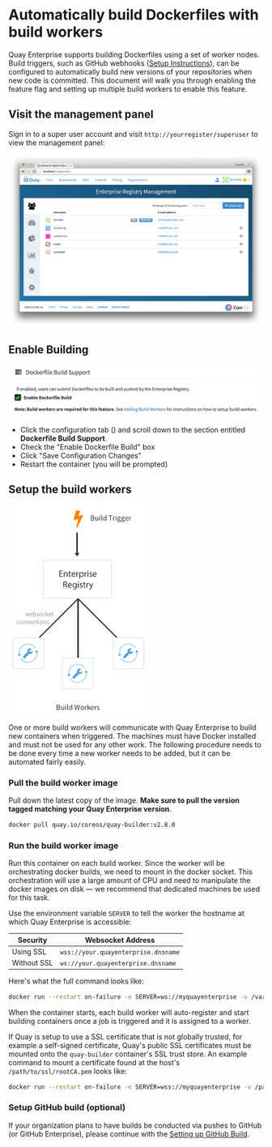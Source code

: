 # Automatically build Dockerfiles with build workers

Quay Enterprise supports building Dockerfiles using a set of worker nodes. Build triggers, such as GitHub webhooks ([Setup Instructions](github-build.md)), can be configured to automatically build new versions of your repositories when new code is committed. This document will walk you through enabling the feature flag and setting up multiple build workers to enable this feature.

## Visit the management panel

Sign in to a super user account and visit `http://yourregister/superuser` to view the management panel:

<img src="img/superuser.png" class="img-center" alt="Quay Enterprise Management Panel"/>

## Enable Building

<img src="img/enable-build.png" class="img-center" alt="Enable Dockerfile Build"/>

- Click the configuration tab (<span class="fa fa-gear"></span>) and scroll down to the section entitled **Dockerfile Build Support**.
- Check the "Enable Dockerfile Build" box
- Click "Save Configuration Changes"
- Restart the container (you will be prompted)

## Setup the build workers

<img src="img/workers.png" class="img-center" alt="Quay Enterprise Build Workers"/>

One or more build workers will communicate with Quay Enterprise to build new containers when triggered. The machines must have Docker installed and must not be used for any other work. The following procedure needs to be done every time a new worker needs to be added, but it can be automated fairly easily.

### Pull the build worker image

Pull down the latest copy of the image. **Make sure to pull the version tagged matching your Quay Enterprise version**.

```sh
docker pull quay.io/coreos/quay-builder:v2.8.0
```

### Run the build worker image

Run this container on each build worker. Since the worker will be orchestrating docker builds, we need to mount in the docker socket. This orchestration will use a large amount of CPU and need to manipulate the docker images on disk &mdash; we recommend that dedicated machines be used for this task.

Use the environment variable `SERVER` to tell the worker the hostname at which Quay Enterprise is accessible:

| Security | Websocket Address |
|----------|-------------------|
| Using SSL | ```wss://your.quayenterprise.dnsname``` |
| Without SSL | ```ws://your.quayenterprise.dnsname``` |

Here's what the full command looks like:

```sh
docker run --restart on-failure -e SERVER=ws://myquayenterprise -v /var/run/docker.sock:/var/run/docker.sock quay.io/coreos/quay-builder:v2.8.0
```

When the container starts, each build worker will auto-register and start building containers once a job is triggered and it is assigned to a worker.

If Quay is setup to use a SSL certificate that is not globally trusted, for example a self-signed certificate, Quay's public SSL certificates must be mounted onto the `quay-builder` container's SSL trust store. An example command to mount a certificate found at the host's `/path/to/ssl/rootCA.pem` looks like:

```sh
docker run --restart on-failure -e SERVER=wss://myquayenterprise -v /path/to/ssl/rootCA.pem:/usr/local/share/ca-certificates/rootCA.pem -v /var/run/docker.sock:/var/run/docker.sock --entrypoint /bin/sh quay.io/coreos/quay-builder:v2.8.0 -c '/usr/sbin/update-ca-certificates && quay-builder'
```

### Setup GitHub build (optional)

If your organization plans to have builds be conducted via pushes to GitHub (or GitHub Enterprise), please continue
with the [Setting up GitHub Build](github-build.md).

